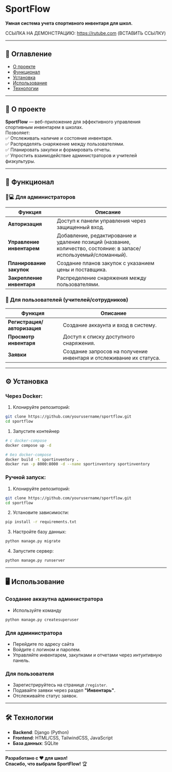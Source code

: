 
# SportFlow  
**Умная система учета спортивного инвентаря для школ.**  

ССЫЛКА НА ДЕМОНСТРАЦИЮ:
https://rutube.com (ВСТАВИТЬ ССЫЛКУ)

---

## 📖 Оглавление  
- [О проекте](##-о-проекте)  
- [Функционал](##-функционал)  
- [Установка](##-установка)  
- [Использование](##-использование)  
- [Технологии](##-технологии)    

---

## 🚀 О проекте  
**SportFlow** — веб-приложение для эффективного управления спортивным инвентарем в школах.  
Позволяет:  
✅ Отслеживать наличие и состояние инвентаря.  
✅ Распределять снаряжение между пользователями.  
✅ Планировать закупки и формировать отчеты.  
✅ Упростить взаимодействие администраторов и учителей физкультуры.  

---

## 🔧 Функционал  

### 👨💻 Для администраторов  
| Функция                   | Описание                                                                                                          |     |
| ------------------------- | ----------------------------------------------------------------------------------------------------------------- | --- |
| **Авторизация**           | Доступ к панели управления через защищенный вход.                                                                 |     |
| **Управление инвентарем** | Добавление, редактирование и удаление позиций (название, количество, состояние: в запасе/используемый/сломанный). |     |
| **Планирование закупок**  | Создание планов закупок с указанием цены и поставщика.                                                            |     |
| **Закрепление инвентаря** | Распределение снаряжения между пользователями.                                                                    |     |

### 👤 Для пользователей (учителей/сотрудников)  
| Функция | Описание |  
|---------|----------|  
| **Регистрация/авторизация** | Создание аккаунта и вход в систему. |  
| **Просмотр инвентаря** | Доступ к списку доступного снаряжения. |  
| **Заявки** | Создание запросов на получение инвентаря и отслеживание их статуса. |  


---

## ⚙️ Установка  
### Через Docker:
1. Клонируйте репозиторий: 
```bash  
git clone https://github.com/yourusername/sportflow.git  
cd sportflow 
```

1. Запустите контейнер 
```bash
# с docker-compose
docker compose up -d

# без docker-compose
docker build -t sportinventory .
docker run -p 8000:8000 -d --name sportinventory sportinventory
```

### Ручной запуск:
1. Клонируйте репозиторий:  
```bash  
git clone https://github.com/yourusername/sportflow.git  
cd sportflow  
```  

2. Установите зависимости:  
```bash  
pip install -r requirements.txt  
```  

3. Настройте базу данных:  
```bash  
python manage.py migrate  
```  

4. Запустите сервер:  
```bash  
python manage.py runserver  
```  

---

## 🖥️ Использование  

### Создание аккаутна администратора
- Используйте команду

```bash
python manage.py createsuperuser  
```

### Для администратора  
- Перейдите по адресу сайта
- Войдите с логином и паролем.  
- Управляйте инвентарем, закупками и отчетами через интуитивную панель.  

### Для пользователя  
- Зарегистрируйтесь на странице `/register`.  
- Подавайте заявки через раздел **"Инвентарь"**.  
- Отслеживайте статус заявок.

---

## 🛠️ Технологии  
- **Backend**: Django (Python)  
- **Frontend**: HTML/CSS, TailwindCSS, JavaScript
- **База данных**: SQLite  

---

**Разработано с ❤️ для школ!**  
**Спасибо, что выбрали SportFlow!** 🏆  
